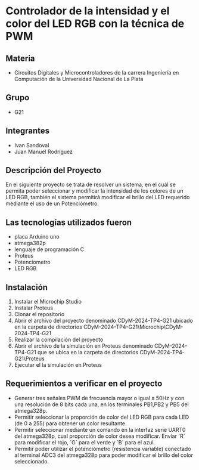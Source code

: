 # Controlador de la intensidad y el color del LED RGB con la técnica de PWM

## Materia
- Circuitos Digitales y Microcontroladores de la carrera Ingeniería en Computación de la Universidad Nacional de La Plata

## Grupo
- G21 

## Integrantes
- Ivan Sandoval 
- Juan Manuel Rodriguez 

## Descripción del Proyecto
En el siguiente proyecto se trata de resolver un sistema, en el cuál se permita poder seleccionar y modificar la intensidad de los colores de un LED RGB, también el sistema permitirá modificar el brillo del LED requerido mediante el uso de un Potenciómetro.

## Las tecnologías utilizados fueron 
- placa Arduino uno
- atmega382p
- lenguaje de programación C
- Proteus
- Potenciometro
- LED RGB

## Instalación 
1. Instalar el Microchip Studio
2. Instalar Proteus
3. Clonar el repositorio 
4. Abrir el archivo del proyecto denominado CDyM-2024-TP4-G21 ubicado en la carpeta de directorios CDyM-2024-TP4-G21\Microchip\CDyM-2024-TP4-G21
5. Realizar la compilación del proyecto 
6. Abrir el archivo de la simulación en Proteus denominado CDyM-2024-TP4-G21 que se ubica en la carpeta de directorios CDyM-2024-TP4-G21\Proteus
7. Ejecutar el la simulación en Proteus

## Requerimientos a verificar en el proyecto
- Generar tres señales PWM de frecuencia mayor o igual a 50Hz y con una resolución de 8 bits cada una, en los terminales PB1,PB2 y PB5 del atmega328p.
- Permitir seleccionar la proporción de color del LED RGB para cada LED (de 0 a 255) para obtener un color resultante.
- Permitir seleccionar mediante un comando en la interfaz serie UART0 del atmega328p, cual proporción de color desea modificar. Enviar ´R´ para modificar el rojo, ´G´ para el verde y ´B´ para el azul.
- Permitir poder utilizar el potenciómetro (resistencia variable) conectado al terminal ADC3 del atmega328p para poder modificar el brillo del color seleccionado.

